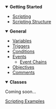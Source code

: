 <!-- docs/_sidebar.md -->

<details open>
<summary><b>Getting Started</b></summary>

- [Scripting](Scripting)
- [Scripting Structure](_pages/ScriptingStructure)

</details>

<details open>
<summary><b>General</b></summary>

- [Variables](_pages/Variables)
- [Triggers](_pages/Triggers)
- [Conditions](_pages/Conditions)
- [Events](_pages/Events)
	- [Event Chains](_pages/EventChains)
- [Objectives](_pages/Objectives)
- [Comments](_pages/Comments)

</details>

<details open>
<summary><b>Classes</b></summary>

Coming soon...

</details>

[Scripting Examples](_pages/ScriptingExamples)